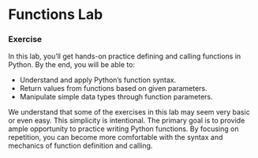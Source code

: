 # Functions Lab
### Exercise
In this lab, you’ll get hands-on practice defining and calling functions in Python. By the end, you will be able to:

- Understand and apply Python’s function syntax.
- Return values from functions based on given parameters.
- Manipulate simple data types through function parameters.

We understand that some of the exercises in this lab may seem very basic or even easy. This simplicity is intentional. The primary goal is to provide ample opportunity to practice writing Python functions. By focusing on repetition, you can become more comfortable with the syntax and mechanics of function definition and calling.